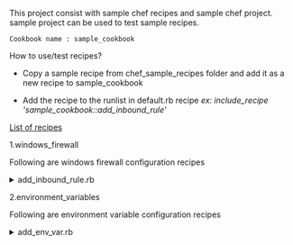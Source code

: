 This project consist with sample chef recipes and sample chef project. sample project can be used to test sample recipes.


    Cookbook name : sample_cookbook

How to use/test recipes?

* Copy a sample recipe from chef_sample_recipes folder and add it as a new recipe to sample_cookbook

* Add the recipe to the runlist in default.rb recipe
 <i>ex: include_recipe 'sample_cookbook::add_inbound_rule'</i>

<u>List of recipes</u>

1.windows_firewall

Following are windows firewall configuration recipes
 <details>
    <summary>add_inbound_rule.rb</summary>

This recipe can be used to create windows firewall inbound rule with local port

</details>

2.environment_variables

Following are environment variable configuration recipes

 <details>
    <summary>add_env_var.rb</summary>

This recipe can be used to create environment variables

</details>